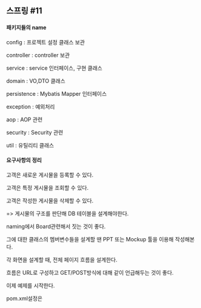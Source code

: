 ## 스프링 #11 



#### 패키지들의 name

config : 프로젝트 설정 클래스 보관

controller : controller 보관

service : service 인터페이스, 구현 클래스

domain : VO,DTO 클래스

persistence : Mybatis Mapper 인터페이스

exception : 예외처리 

aop : AOP 관련

security : Security 관련

util : 유틸리티 클래스



#### 요구사항의 정리

고객은 새로운 게시물을 등록할 수 있다.

고객은 특정 게시물을 조회할 수 있다.

고객은 작성한 게시물을 삭제할 수 있다.

=> 게시물의 구조를 판단해 DB 테이블을 설계해야한다.

naming에서 Board관련해서 짓는 것이 좋다.

그에 대한 클래스의 멤버변수들을 설계할 땐 PPT 또는 Mockup 툴을 이용해 작성해본다.

각 화면을 설계할 때, 전체 페이지 흐름을 설계한다.

흐름은 URL로 구성하고 GET/POST방식에 대해 같이 언급해두는 것이 좋다.



이제 예제를 시작한다.

pom.xml설정은 